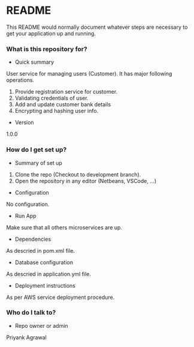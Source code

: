 # README #

This README would normally document whatever steps are necessary to get your application up and running.

### What is this repository for? ###

* Quick summary

User service for managing users (Customer).
It has major following operations.

1. Provide registration service for customer.
2. Validating credentials of user.
3. Add and update customer bank details
4. Encrypting and hashing user info.

* Version

1.0.0


### How do I get set up? ###

* Summary of set up

1. Clone the repo (Checkout to development branch).
2. Open the repository in any editor (Netbeans, VSCode, ...)

* Configuration

No configuration.

* Run App

Make sure that all others microservices are up.

* Dependencies

As descried in pom.xml file.

* Database configuration

As descried in application.yml file.

* Deployment instructions

As per AWS service deployment procedure.


### Who do I talk to? ###

* Repo owner or admin

Priyank Agrawal